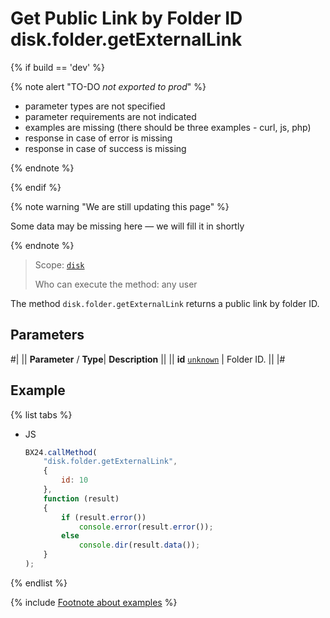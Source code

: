 # Get Public Link by Folder ID disk.folder.getExternalLink

{% if build == 'dev' %}

{% note alert "TO-DO _not exported to prod_" %}

- parameter types are not specified
- parameter requirements are not indicated
- examples are missing (there should be three examples - curl, js, php)
- response in case of error is missing
- response in case of success is missing

{% endnote %}

{% endif %}

{% note warning "We are still updating this page" %}

Some data may be missing here — we will fill it in shortly

{% endnote %}

> Scope: [`disk`](../../scopes/permissions.md)
>
> Who can execute the method: any user

The method `disk.folder.getExternalLink` returns a public link by folder ID.

## Parameters

#|
||  **Parameter** / **Type**| **Description** ||
|| **id**
[`unknown`](../../data-types.md) | Folder ID. ||
|#

## Example

{% list tabs %}

- JS

    ```js
    BX24.callMethod(
        "disk.folder.getExternalLink",
        {
            id: 10
        },
        function (result)
        {
            if (result.error())
                console.error(result.error());
            else
                console.dir(result.data());
        }
    );
    ```

{% endlist %}

{% include [Footnote about examples](../../../_includes/examples.md) %}